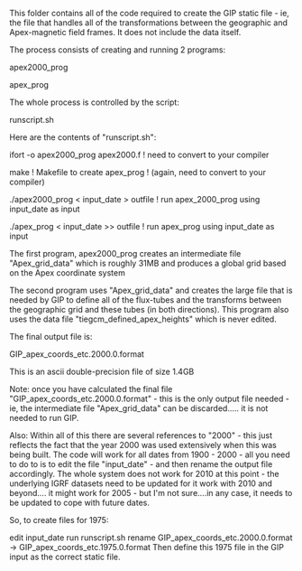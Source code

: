 This folder contains all of the code required to create the
GIP static file - ie, the file that handles all of the transformations
between the geographic and Apex-magnetic field frames. It does not include the data itself.

The process consists of creating and running 2 programs:

apex2000_prog 

apex_prog

The whole process is controlled by the script:

runscript.sh

Here are the contents of "runscript.sh":

ifort -o apex2000_prog apex2000.f         ! need to convert to your compiler

make                                      ! Makefile to create apex_prog 
                                          ! (again, need to convert to your compiler)

./apex2000_prog  < input_date > outfile   ! run apex_2000_prog using input_date as input

./apex_prog < input_date >> outfile       ! run apex_prog using input_date as input



The first program, apex2000_prog creates an intermediate file "Apex_grid_data" which is roughly 31MB
and produces a global grid based on the Apex coordinate system

The second program uses "Apex_grid_data" and creates the large file that is needed by GIP to
define all of the flux-tubes and the transforms between the geographic grid and these tubes
(in both directions).  This program also uses the data file "tiegcm_defined_apex_heights"
which is never edited.

The final output file is:

GIP_apex_coords_etc.2000.0.format

This is an ascii double-precision file of size 1.4GB

Note:  once you have calculated the final file "GIP_apex_coords_etc.2000.0.format" - this is the only output
file needed - ie, the intermediate file "Apex_grid_data" can be discarded..... it is not needed to run GIP.

Also: Within all of this there are several references to "2000" - this just reflects the fact that the
year 2000 was used extensively when this was being built.  The code will work for all dates from 1900 - 
2000 - all you need to do to is to edit the file "input_date" - and then rename the output file accordingly.
The whole system does not work for 2010 at this point - the underlying IGRF datasets need to be updated
for it work with 2010 and beyond.... it might work for 2005 - but I'm not sure....in any case, it needs to
be updated to cope with future dates.

So, to create files for 1975:

edit input_date
run runscript.sh
rename GIP_apex_coords_etc.2000.0.format -> GIP_apex_coords_etc.1975.0.format
Then define this 1975 file in the GIP input as the correct static file.
